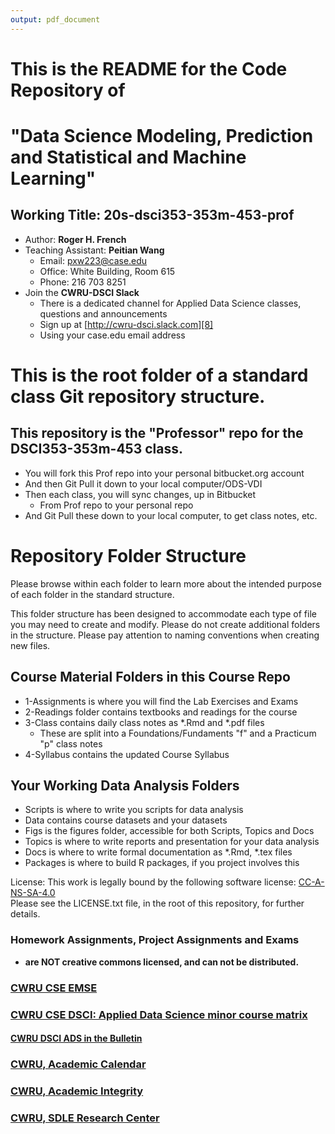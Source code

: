 ```yaml
---
output: pdf_document
---
```

# This is the README for the Code Repository of 
# "Data Science Modeling, Prediction and Statistical and Machine Learning"
 
## Working Title: 20s-dsci353-353m-453-prof 
 
  - Author: **Roger H. French**
  - Teaching Assistant: **Peitian Wang** 
    -  Email: pxw223@case.edu 
    - Office: White Building, Room 615
    -  Phone: 216 703 8251
  - Join the **CWRU-DSCI Slack**
    - There is a dedicated channel for Applied Data Science classes, questions and announcements
    - Sign up at [http://cwru-dsci.slack.com][8]
    - Using your case.edu email address

# This is the root folder of a standard class Git repository structure.

## This repository is the "Professor" repo for the DSCI353-353m-453 class.
  - You will fork this Prof repo into your personal bitbucket.org account
  - And then Git Pull it down to your local computer/ODS-VDI
  - Then each class, you will sync changes, up in Bitbucket
    - From Prof repo to your personal repo
  - And Git Pull these down to your local computer, to get class notes, etc. 

# Repository Folder Structure

Please browse within each folder to learn more about the intended purpose of each folder in the standard structure.

This folder structure has been designed to accommodate each type of file you may need to create and modify. 
Please do not create additional folders in the structure. 
Please pay attention to naming conventions when creating new files.

## Course Material Folders in this Course Repo
  - 1-Assignments is where you will find the Lab Exercises and Exams
  - 2-Readings folder contains textbooks and readings for the course
  - 3-Class contains daily class notes as *.Rmd and *.pdf files
    - These are split into a Foundations/Fundaments "f" and a Practicum "p" class notes
  - 4-Syllabus contains the updated Course Syllabus

## Your Working Data Analysis Folders
  - Scripts is where to write you scripts for data analysis
  - Data contains course datasets and your datasets
  - Figs is the figures folder, accessible for both Scripts, Topics and Docs
  - Topics is where to write reports and presentation for your data analysis
  - Docs is where to write formal documentation as *.Rmd, *.tex files
  - Packages is where to build R packages, if you project involves this


License: This work is legally bound by the following software license: [CC-A-NS-SA-4.0][1]  
Please see the LICENSE.txt file, in the root of this repository, for further details.

### Homework Assignments, Project Assignments and Exams

  - **are NOT creative commons licensed, and can not be distributed.** 

### [CWRU CSE EMSE][2]
### [CWRU CSE DSCI: Applied Data Science minor course matrix][3] 
#### [CWRU DSCI ADS in the Bulletin][7]
### [CWRU, Academic Calendar][4]
### [CWRU, Academic Integrity][5]
### [CWRU, SDLE Research Center][6] 

[1]: https://creativecommons.org/licenses/by-nc-sa/4.0/
[2]: http://engineering.case.edu/emse/
[3]: http://datascience.case.edu/minor
[4]: http://www.case.edu/registrar/calendars/5year.html
[5]: https://case.edu/ugstudies/academic-policies/academic-integrity
[6]: http://sdle.case.edu
[7]: http://bulletin.case.edu/schoolofengineering/datascience/#minortext 
[8]: http://cwru-dsci.slack.com
